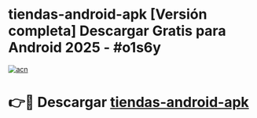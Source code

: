 # tiendas-android-apk  [Versión completa] Descargar Gratis para Android 2025 - #o1s6y

[![acn](https://github.com/user-attachments/assets/0f9c940e-d8b0-45ae-aac7-cd30a18b3e1c)](https://apps.freeplayer.one?title=tiendas-android-apk&ref=9F)

# 👉🔴 Descargar [tiendas-android-apk](https://apps.freeplayer.one?title=tiendas-android-apk&ref=9F)